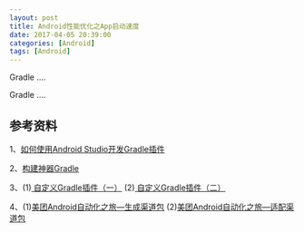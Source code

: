 ```yaml
---
layout: post
title: Android性能优化之App启动速度
date: 2017-04-05 20:39:00
categories: [Android]
tags: [Android]
---
```


Gradle ....
<!--more-->

Gradle ....


## 参考资料

1、[如何使用Android Studio开发Gradle插件](http://blog.csdn.net/sbsujjbcy/article/details/50782830)

2、[构建神器Gradle](http://jiajixin.cn/2015/08/07/gradle-android/)

3、(1)[ 自定义Gradle插件（一）](http://blog.csdn.net/liuhongwei123888/article/details/50541759)   (2)[ 自定义Gradle插件（二）](http://blog.csdn.net/liuhongwei123888/article/details/50542104)

4、(1)[美团Android自动化之旅—生成渠道包](http://tech.meituan.com/mt-apk-packaging.html)   (2)[美团Android自动化之旅—适配渠道包](http://tech.meituan.com/mt-apk-adaptation.html)